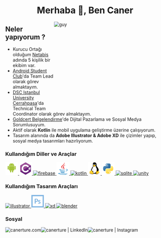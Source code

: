 <h1 align="center">Merhaba 👋, Ben Caner</h1>

<img align="right" height="270px" alt="guy" width="350" src="https://i.pinimg.com/originals/e4/26/70/e426702edf874b181aced1e2fa5c6cde.gif" /> </a>

<h2 align="left">Neler yapıyorum ?</h2>

* Kurucu Ortağı olduğum [Netabis](https://play.google.com/store/apps/dev?id=9166779984501256088) adında 5 kişilik bir ekibim var. 
* [Android Student Club](https://www.linkedin.com/company/android-student-club/)'da Team Lead olarak görev almaktayım.
* [DSC Istanbul University Cerrahpasa](https://www.linkedin.com/company/dsciuc)'da Technical Team Coordinator olarak görev almaktayım.
* [Goldcert Belgelendirme](https://www.linkedin.com/company/goldcertcomtr/)'de Dijital Pazarlama ve Sosyal Medya Sorumlusuyum.
* Aktif olarak **Kotlin** ile mobil uygulama geliştirme üzerine çalışıyorum.
* Tasarım alanında da **Adobe Illustrator & Adobe XD** ile çizimler yapıp, sosyal medya tasarımları hazırlıyorum.

<h3 align="left">Kullandığım Diller ve Araçlar</h3>
<p align="left"> <a href="https://developer.android.com" target="_blank"> <img src="https://raw.githubusercontent.com/devicons/devicon/master/icons/android/android-original-wordmark.svg" alt="android" width="40" height="40"/> </a>  <a href="https://www.w3schools.com/cs/" target="_blank"> <img src="https://raw.githubusercontent.com/devicons/devicon/master/icons/csharp/csharp-original.svg" alt="csharp" width="40" height="40"/> </a> <a href="https://firebase.google.com/" target="_blank"> <img src="https://www.vectorlogo.zone/logos/firebase/firebase-icon.svg" alt="firebase" width="40" height="40"/> </a>  <a href="https://www.java.com" target="_blank"> <img src="https://raw.githubusercontent.com/devicons/devicon/master/icons/java/java-original.svg" alt="java" width="40" height="40"/> </a> <a href="https://kotlinlang.org" target="_blank"> <img src="https://www.vectorlogo.zone/logos/kotlinlang/kotlinlang-icon.svg" alt="kotlin" width="40" height="40"/> </a> <a href="https://www.linux.org/" target="_blank"> <img src="https://raw.githubusercontent.com/devicons/devicon/master/icons/linux/linux-original.svg" alt="linux" width="40" height="40"/> </a> <a href="https://www.python.org" target="_blank"> <img src="https://raw.githubusercontent.com/devicons/devicon/master/icons/python/python-original.svg" alt="python" width="40" height="40"/> </a> <a href="https://www.sqlite.org/" target="_blank"> <img src="https://www.vectorlogo.zone/logos/sqlite/sqlite-icon.svg" alt="sqlite" width="40" height="40"/> </a> <a href="https://unity.com/" target="_blank"> <img src="https://www.vectorlogo.zone/logos/unity3d/unity3d-icon.svg" alt="unity" width="40" height="40"/> </a> 

<h3 align="left">Kullandığım Tasarım Araçları</h3>
<p align="left"> <a href="https://www.adobe.com/in/products/illustrator.html" target="_blank"> <img src="https://www.vectorlogo.zone/logos/adobe_illustrator/adobe_illustrator-icon.svg" alt="illustrator" width="40" height="40"/> </a> <a href="https://www.photoshop.com/en" target="_blank"> <img src="https://raw.githubusercontent.com/devicons/devicon/master/icons/photoshop/photoshop-line.svg" alt="photoshop" width="40" height="40"/> </a> <a href="https://www.adobe.com/products/xd.html" target="_blank"> <img src="https://cdn.worldvectorlogo.com/logos/adobe-xd.svg" alt="xd" width="40" height="40"/> </a> <a href="https://www.blender.org/" target="_blank"> <img src="https://download.blender.org/branding/community/blender_community_badge_white.svg" alt="blender" width="40" height="40"/> </a> </p>

<h3 align="left">Sosyal</h3>

[<img align="left" alt="canerture.com" height="30px" src="https://image.flaticon.com/icons/png/512/876/876610.png" />][website]
[<img align="left" alt="canerture | LinkedIn" height="30px" src="https://www.flaticon.com/svg/static/icons/svg/725/725337.svg"/>][linkedin]
[<img align="left" alt="canerture | Instagram" height="30px" src="https://image.flaticon.com/icons/svg/725/725278.svg" />][instagram]

[website]: http://canerture.com/
[instagram]: https://www.instagram.com/cnrture/
[linkedin]: https://www.linkedin.com/in/cnrture/
